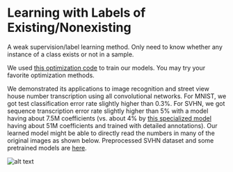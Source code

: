# Learning with Labels of Existing/Nonexisting
A weak supervision/label learning method. Only need to know whether any instance of a class exists or not in a sample.

We used [this optimization code](https://github.com/lixilinx/psgd_torch/blob/master/preconditioned_stochastic_gradient_descent.py) to train our models. You may try your favorite optimization methods.

We demonstrated its applications to image recognition and street view house number transcription using all convolutional networks. For MNIST, we got test classification error rate slightly higher than 0.3%. For SVHN, we got sequence transcription error rate slightly higher than 5% with a model having about 7.5M coefficients (vs. about 4% by [this specialized model](https://arxiv.org/abs/1312.6082) having about 51M coefficients and trained with detailed annotations). Our learned model might be able to directly read the numbers in many of the original images as shown below. Preprocessed SVHN dataset and some pretrained models are [here](https://drive.google.com/drive/folders/1BvVpUw3OY3RtkJo-bfujwBsa0y6e49lZ).

![alt text](https://github.com/lixilinx/Learning_with_Labels_of_Existing-Nonexisting/blob/master/misc/svhn_test.png)
